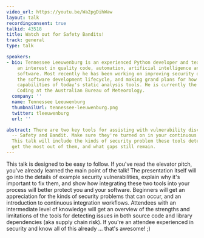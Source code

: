 ```yaml
---
video_url: https://youtu.be/Wa2pgDihWaw
layout: talk
recordingconsent: true
talkid: 43518
title: Watch out for Safety Bandits!
track: general
type: talk

speakers:
- bio: Tennessee Leeuwenburg is an experienced Python developer and team lead with
    an interest in quality code, automation, artificial intelligence and open source
    software. Most recently he has been working on improving security outcomes in
    the software development lifecycle, and making grand plans for how to extend the
    capabilities of today's static analysis tools. He is currently the Head of Secure
    Coding at the Australian Bureau of Meteorology.
  company: ''
  name: Tennessee Leeuwenburg
  thumbnailUrl: tennessee-leeuwenburg.png
  twitter: tleeuwenburg
  url: ''

abstract: There are two key tools for assisting with vulnerability discovery in Python
  -- Safety and Bandit. Make sure they're turned on in your continuous integration.
  This talk will include the kinds of security problem these tools detect, how to
  get the most out of them, and what gaps still remain.
---
```

This talk is designed to be easy to follow. If you've read the elevator pitch, you've already learned the main point of the talk! The presentation itself will go into the details of example security vulnerabilities, explain why it's important to fix them, and show how integrating these two tools into your process will better protect you and your software. Beginners will get an appreciation for the kinds of security problems that can occur, and an introduction to continuous integration workflows. Attendees  with an intermediate level of knowledge will get an overview of the strengths and limitations of the tools for detecting issues in both source code and library dependencies (aka supply chain risk). If you're an attendee experienced in security and know all of this already ... that's awesome! ;)
